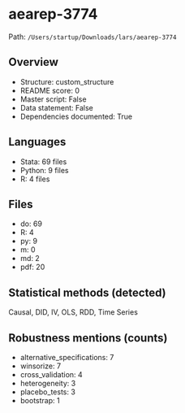 # aearep-3774

Path: `/Users/startup/Downloads/lars/aearep-3774`

## Overview
- Structure: custom_structure
- README score: 0
- Master script: False
- Data statement: False
- Dependencies documented: True

## Languages
- Stata: 69 files
- Python: 9 files
- R: 4 files

## Files
- do: 69
- R: 4
- py: 9
- m: 0
- md: 2
- pdf: 20

## Statistical methods (detected)
Causal, DID, IV, OLS, RDD, Time Series

## Robustness mentions (counts)
- alternative_specifications: 7
- winsorize: 7
- cross_validation: 4
- heterogeneity: 3
- placebo_tests: 3
- bootstrap: 1